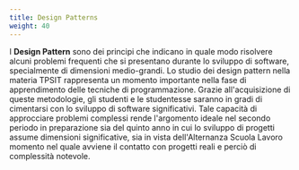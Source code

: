 ```yaml
---
title: Design Patterns
weight: 40
---
```


I **Design Pattern** sono dei principi che indicano in quale modo risolvere alcuni
problemi frequenti che si presentano durante lo sviluppo di software, specialmente
di dimensioni medio-grandi. Lo studio dei design pattern nella materia TPSIT
rappresenta un momento importante nella fase di apprendimento delle tecniche di
programmazione. Grazie all'acquisizione di queste metodologie, gli studenti e le
studentesse saranno in gradi di cimentarsi con lo sviluppo di software significativi.
Tale capacità di approcciare problemi complessi rende l'argomento ideale nel secondo
periodo in preparazione sia del quinto anno in cui lo sviluppo di progetti assume
dimensioni significative, sia in vista dell'Alternanza Scuola Lavoro momento nel
quale avviene il contatto con progetti reali e perciò di complessità notevole.


